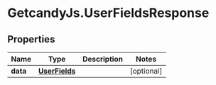 # GetcandyJs.UserFieldsResponse

## Properties

Name | Type | Description | Notes
------------ | ------------- | ------------- | -------------
**data** | [**UserFields**](UserFields.md) |  | [optional] 


